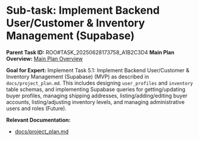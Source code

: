 # Sub-task: Implement Backend User/Customer & Inventory Management (Supabase)

**Parent Task ID:** ROO#TASK_20250628173758_A1B2C3D4
**Main Plan Overview:** [Main Plan Overview](../../plans/ROO#TASK_20250628173758_A1B2C3D4_plan_overview.md)

**Goal for Expert:** Implement Task 5.1: Implement Backend User/Customer & Inventory Management (Supabase) (MVP) as described in `docs/project_plan.md`. This includes designing `user_profiles` and `inventory` table schemas, and implementing Supabase queries for getting/updating buyer profiles, managing shipping addresses, listing/adding/editing buyer accounts, listing/adjusting inventory levels, and managing administrative users and roles (Future).

**Relevant Documentation:**

- [docs/project_plan.md](docs/project_plan.md)
